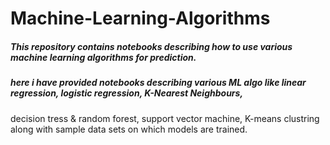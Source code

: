 # Machine-Learning-Algorithms
##### This repository contains notebooks describing how to use various machine learning algorithms for prediction.
##### here i have provided notebooks describing various ML algo like linear regression, logistic regression, K-Nearest Neighbours, 
decision tress & random forest, support vector machine, K-means clustring along with sample data sets on which models are trained.
